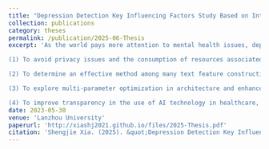 ```yaml
---
title: "Depression Detection Key Influencing Factors Study Based on Interview Textual Data Modeling"
collection: publications
category: theses
permalink: /publication/2025-06-Thesis
excerpt: 'As the world pays more attention to mental health issues, depression has become one of the leading psychiatric disorders affecting quality of life. Traditional clinical diagnoses rely on subjective interviews and scale assessments, which are time-consuming and costly. They are also susceptible to subjective bias, resulting in delayed diagnoses for a large number of potential cases. In recent years, natural language processing and machine learning technology have made significant breakthroughs, and depression recognition based on text data has gradually become a research hotspot. Human language, as a carrier of psychological state, often contains traces of depressive mood in features such as vocabulary selection, grammatical structure, and emotional tendency. By analyzing textual data, such as social media posts, clinical interview transcripts, and personal writings, researchers have attempted to develop objective, quantifiable models for detecting depression. However, current literature excessively focuses on improving the performance of classification models and generally ignores factors affecting depression recognition. Additionally, the severe lack of clinically validated, open-source Chinese datasets hinders depression recognition research in the Chinese domain. To explore the intrinsic mapping of semantic units and data labels in the Chinese depression recognition task, this thesis studied the key factors influencing depression recognition based on interview text data modeling.

(1) To avoid privacy issues and the consumption of resources associated with repetitive medical data collection, this thesis used standardized clinical interview recordings collected by the Ubiquitous Awareness and Intelligent Solutions Laboratory at Lanzhou University from partner hospitals. The thesis then constructed a Chinese interview text dataset, DepInter-CN, through professional speech recognition transcription and manual annotation. After statistical analysis, the thesis found that the dataset is balanced and that the text length is mainly concentrated within 150 words. This provided a reference for future experiments.

(2) To determine an effective method among many text feature construction methods, build a high-performance model, and further explore the correlation between interview questions and depression recognition, this thesis discussed the influence of control variables at three levels: feature engineering, model architecture, and data selection. Prior to this study, baseline variables for subsequent experiments were screened by selecting classical feature construction sets and classification models. Considering that other factors not discussed in this thesis may interact with the three aforementioned factors, the independent variables with significantly poorer performance were excluded using the exclusion induction method. Finally, a hybrid recognition architecture, DepHybrid, was proposed. DepHybrid integrates a pre-trained language model, machine learning, and deep learning, achieving an accuracy rate of 77% and an F1 score, outperforming other architectures.

(3) To explore multi-parameter optimization in architecture and enhance performance, this thesis introduced the UBC algorithm. It achieved automatic hyper-parameter optimization by abstracting the problem as a multi-armed slot machine, improving accuracy by 0.23%, recall by 10.3%, and AUC by 4.5% compared to the original.

(4) To improve transparency in the use of AI technology in healthcare, this thesis used t-SNE and SHAP methods to validate the credibility of the model architecture in terms of macroscopic and microscopic feature spaces, respectively.'
date: 2023-05-30
venue: 'Lanzhou University'
paperurl: 'http://xiashj2021.github.io/files/2025-Thesis.pdf'
citation: 'Shengjie Xia. (2025). &quot;Depression Detection Key Influencing Factors Study Based on Interview Textual Data Modeling.&quot; <i>Lanzhou University</i>. Thesis.'
---
```

<!--
The contents above will be part of a list of publications, if the user clicks the link for the publication than the contents of section will be rendered as a full page, allowing you to provide more information about the paper for the reader. When publications are displayed as a single page, the contents of the above "citation" field will automatically be included below this section in a smaller font.
-->

